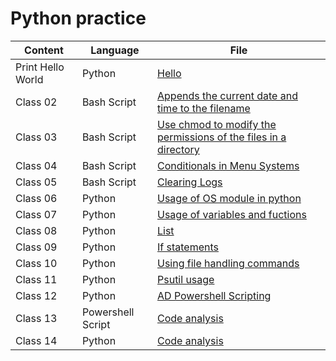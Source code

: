 # Python practice


|    Content   | Language      | File          |
|   ---------  |   -------     |   -------     |
| Print Hello World | Python | [Hello](https://github.com/connieuribe/python-practice/blob/main/hello.py) |
| Class 02 | Bash Script | [Appends the current date and time to the filename](https://github.com/connieuribe/ops-301d6-code-challenges/blob/main/ops-challenge02.sh)|
|Class 03   | Bash Script | [Use chmod to modify the permissions of the files in a directory](https://github.com/connieuribe/ops-301d6-code-challenges/blob/main/ops-challenge03.sh)   |
|Class 04   | Bash Script | [Conditionals in Menu Systems](https://github.com/connieuribe/ops-301d6-code-challenges/blob/main/ops-challenge04.sh)   |
|Class 05   | Bash Script |[Clearing Logs](https://github.com/connieuribe/ops-301d6-code-challenges/blob/main/ops-challenge05.sh)   |
|Class 06   | Python | [Usage of OS module in python](https://github.com/connieuribe/ops-301d6-code-challenges/blob/main/ops-challenge06.py)   |
|Class 07   | Python | [Usage of variables and fuctions](https://github.com/connieuribe/ops-301d6-code-challenges/blob/main/ops-challenge07.py)   |
|Class 08   | Python | [List](https://github.com/connieuribe/ops-301d6-code-challenges/blob/main/ops-challenge08.py)   |
|Class 09   | Python | [If statements](https://github.com/connieuribe/ops-301d6-code-challenges/blob/main/ops-challenge09.py)    |
|Class 10   | Python | [Using file handling commands](https://github.com/connieuribe/ops-301d6-code-challenges/blob/main/ops-challenge10.py)    |
|Class 11   | Python | [Psutil usage](https://github.com/connieuribe/ops-301d6-code-challenges/blob/main/ops-challenge11.py)    |
|Class 12   | Python | [AD Powershell Scripting](https://github.com/connieuribe/ops-301d6-code-challenges/blob/main/ops-challenge12.py)    |
|Class 13   | Powershell Script | [Code analysis](https://github.com/connieuribe/ops-301d6-code-challenges/blob/main/ops-challenge13.ps1)    |
|Class 14   | Python | [Code analysis](https://github.com/connieuribe/ops-301d6-code-challenges/blob/main/ops-challenge14.py)    |

